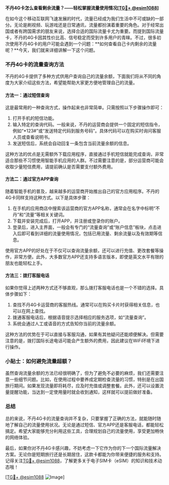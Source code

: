 **不丹4G卡怎么查看剩余流量？——轻松掌握流量使用情况[[TG💪+ @esim1088](https://t.me/s/esim1088)]**

在如今这个移动互联网飞速发展的时代，流量已经成为我们生活中不可或缺的一部分。无论是刷视频、玩游戏还是日常通讯，流量都扮演着重要的角色。对于经常出国或者有跨国需求的朋友来说，选择合适的国际流量卡尤为重要。而提到国际流量卡，不丹的4G卡因其性价比高、信号稳定而受到许多用户的青睐。不过，很多初次使用不丹4G卡的用户可能会遇到一个问题：**如何查看自己卡内剩余的流量呢？**今天，我们就来详细讲解一下这个问题。

### 不丹4G卡的流量查询方法

不丹的4G卡提供了多种方式供用户查询自己的流量余额，下面我们将从不同的角度为大家介绍这些方法，希望能帮助大家更方便地管理自己的流量。

#### 方法一：通过短信查询

这是最常用的一种查询方式，操作起来也非常简单。只需按照以下步骤操作即可：

1. 打开手机的短信功能。
2. 输入特定的查询代码。一般来说，不丹的运营商会提供一个固定的短信指令，例如“*123#”或“发送特定代码到服务号码”。具体代码可以在购买时询问客服人员或查看说明书。
3. 发送短信后，系统会自动回复一条包含当前流量余额的信息。

这种方法的优点是无需额外下载应用程序，直接通过手机短信就能完成查询，非常适合那些不习惯使用智能手机应用的人群。不过需要注意的是，部分运营商可能会收取少量短信费用，请提前确认是否需要支付额外费用。

#### 方法二：通过官方APP查询

随着智能手机的普及，越来越多的运营商开始推出自己的官方应用程序。不丹的4G卡同样支持这种方式。以下是具体步骤：

1. 在手机的应用商店中搜索该运营商的官方APP名称，通常会在名字中标明“不丹”和“流量”等相关关键词。
2. 下载并安装完成后，打开APP，并注册或登录你的账户。
3. 登录后，进入主界面，一般会有专门的“流量查询”或“账户信息”板块，点击进入后即可看到详细的流量使用情况，包括已用流量、剩余流量以及有效期等信息。

使用官方APP的好处在于不仅可以查询流量余额，还可以进行充值、更改套餐等操作，非常方便。此外，大多数官方APP还支持多语言版本，即使是英文水平有限的朋友也能轻松上手。

#### 方法三：拨打客服电话

如果你觉得上述两种方式还不够直观，那么拨打客服电话也是一个不错的选择。具体步骤如下：

1. 查找不丹4G卡运营商的客服热线。通常可以在购买卡片时获得相关信息，也可以在网上查找。
2. 拨通客服电话后，根据语音提示选择相应的服务选项，如“流量查询”。
3. 系统会通过人工或语音的方式告知你当前的流量余额。

这种方法的优势在于可以直接与客服沟通，如果有其他疑问还能顺便解决。但需要注意的是，拨打国际长途电话可能会产生额外的费用，因此建议在WiFi环境下进行操作。

### 小贴士：如何避免流量超额？

虽然查询流量余额的方法已经很明确了，但为了避免不必要的麻烦，我们还需要注意一些细节问题。比如，在使用过程中要养成定期检查流量的习惯，特别是在出国旅行期间。如果发现流量即将耗尽，应及时充值或调整套餐。此外，还可以设置流量提醒功能，当达到一定使用量时就会收到通知，这样就可以提前做好准备。

### 总结

总的来说，不丹4G卡的流量查询并不复杂，只要掌握了正确的方法，就能随时随地了解自己的流量使用状况。无论是通过短信、官方APP还是客服电话，都能轻松搞定。希望大家能够充分利用这些工具，合理规划自己的流量使用，享受更加畅快的网络体验。

最后，如果你对不丹4G卡感兴趣，不妨考虑一下它作为你的下一个国际流量解决方案。无论你是短期旅行还是长期居住，这款卡都能为你带来便捷的服务和支持。记得关注[TG💪+ @esim1088](https://t.me/s/esim1088)，了解更多关于电子SIM卡（eSIM）的知识和技术动态哦！

[[TG💪+ @esim1088](https://t.me/s/esim1088) ![Image](https://i.postimg.cc/4NQfJmqS/Snipaste-2025-05-13-00-14-12.png)]